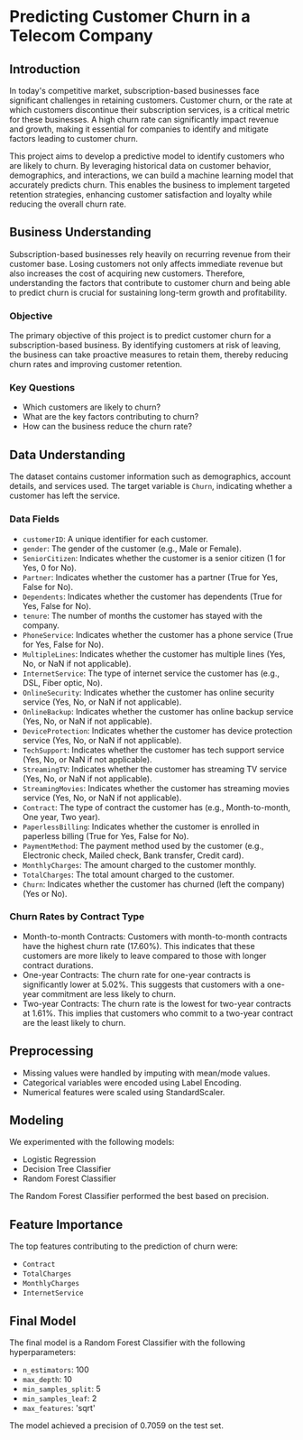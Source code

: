 # Predicting Customer Churn in a Telecom Company

## Introduction
In today's competitive market, subscription-based businesses face significant challenges in retaining customers. Customer churn, or the rate at which customers discontinue their subscription services, is a critical metric for these businesses. A high churn rate can significantly impact revenue and growth, making it essential for companies to identify and mitigate factors leading to customer churn.

This project aims to develop a predictive model to identify customers who are likely to churn. By leveraging historical data on customer behavior, demographics, and interactions, we can build a machine learning model that accurately predicts churn. This enables the business to implement targeted retention strategies, enhancing customer satisfaction and loyalty while reducing the overall churn rate.

## Business Understanding
Subscription-based businesses rely heavily on recurring revenue from their customer base. Losing customers not only affects immediate revenue but also increases the cost of acquiring new customers. Therefore, understanding the factors that contribute to customer churn and being able to predict churn is crucial for sustaining long-term growth and profitability.

### Objective
The primary objective of this project is to predict customer churn for a subscription-based business. By identifying customers at risk of leaving, the business can take proactive measures to retain them, thereby reducing churn rates and improving customer retention.

### Key Questions
- Which customers are likely to churn?
- What are the key factors contributing to churn?
- How can the business reduce the churn rate?

## Data Understanding
The dataset contains customer information such as demographics, account details, and services used. The target variable is `Churn`, indicating whether a customer has left the service.

### Data Fields
- `customerID`: A unique identifier for each customer.
- `gender`: The gender of the customer (e.g., Male or Female).
- `SeniorCitizen`: Indicates whether the customer is a senior citizen (1 for Yes, 0 for No).
- `Partner`: Indicates whether the customer has a partner (True for Yes, False for No).
- `Dependents`: Indicates whether the customer has dependents (True for Yes, False for No).
- `tenure`: The number of months the customer has stayed with the company.
- `PhoneService`: Indicates whether the customer has a phone service (True for Yes, False for No).
- `MultipleLines`: Indicates whether the customer has multiple lines (Yes, No, or NaN if not applicable).
- `InternetService`: The type of internet service the customer has (e.g., DSL, Fiber optic, No).
- `OnlineSecurity`: Indicates whether the customer has online security service (Yes, No, or NaN if not applicable).
- `OnlineBackup`: Indicates whether the customer has online backup service (Yes, No, or NaN if not applicable).
- `DeviceProtection`: Indicates whether the customer has device protection service (Yes, No, or NaN if not applicable).
- `TechSupport`: Indicates whether the customer has tech support service (Yes, No, or NaN if not applicable).
- `StreamingTV`: Indicates whether the customer has streaming TV service (Yes, No, or NaN if not applicable).
- `StreamingMovies`: Indicates whether the customer has streaming movies service (Yes, No, or NaN if not applicable).
- `Contract`: The type of contract the customer has (e.g., Month-to-month, One year, Two year).
- `PaperlessBilling`: Indicates whether the customer is enrolled in paperless billing (True for Yes, False for No).
- `PaymentMethod`: The payment method used by the customer (e.g., Electronic check, Mailed check, Bank transfer, Credit card).
- `MonthlyCharges`: The amount charged to the customer monthly.
- `TotalCharges`: The total amount charged to the customer.
- `Churn`: Indicates whether the customer has churned (left the company) (Yes or No).

### Churn Rates by Contract Type
- Month-to-month Contracts: Customers with month-to-month contracts have the highest churn rate (17.60%). This indicates that these customers are more likely to leave compared to those with longer contract durations.
- One-year Contracts: The churn rate for one-year contracts is significantly lower at 5.02%. This suggests that customers with a one-year commitment are less likely to churn.
- Two-year Contracts: The churn rate is the lowest for two-year contracts at 1.61%. This implies that customers who commit to a two-year contract are the least likely to churn.

## Preprocessing
- Missing values were handled by imputing with mean/mode values.
- Categorical variables were encoded using Label Encoding.
- Numerical features were scaled using StandardScaler.

## Modeling
We experimented with the following models:
- Logistic Regression
- Decision Tree Classifier
- Random Forest Classifier

The Random Forest Classifier performed the best based on precision.

## Feature Importance
The top features contributing to the prediction of churn were:
- `Contract`
- `TotalCharges`
- `MonthlyCharges`
- `InternetService`

## Final Model
The final model is a Random Forest Classifier with the following hyperparameters:
- `n_estimators`: 100
- `max_depth`: 10
- `min_samples_split`: 5
- `min_samples_leaf`: 2
- `max_features`: 'sqrt'

The model achieved a precision of 0.7059 on the test set.


